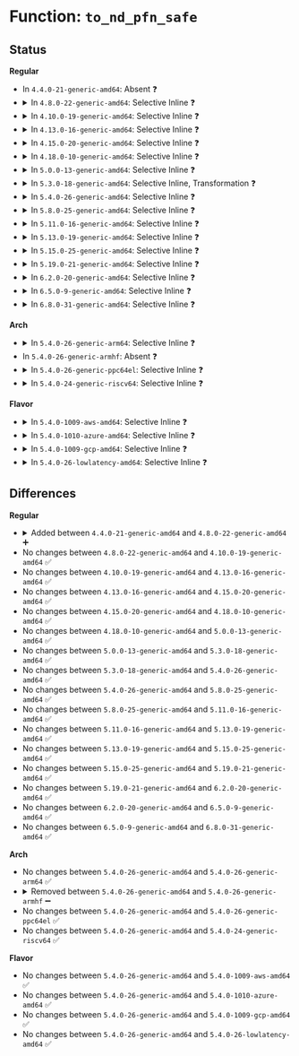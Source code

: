 # Function: <code>to_nd_pfn_safe</code>

## Status
<b>Regular</b>
<ul>
<li>
In <code>4.4.0-21-generic-amd64</code>: Absent ❓
</li>
<li>
<details>
<summary>In <code>4.8.0-22-generic-amd64</code>: Selective Inline ❓</summary>

```c
struct nd_pfn * to_nd_pfn_safe(struct device * dev)
```

```json
{
  "name": "to_nd_pfn_safe",
  "collision_type": "Unique Global",
  "inline_type": "Selective",
  "funcs": [
    {
      "addr": 18446744071585099712,
      "name": "to_nd_pfn_safe",
      "external": true,
      "loc": "drivers/nvdimm/claim.c:96",
      "file": "drivers/nvdimm/claim.c",
      "inline": "not declared, inlined",
      "caller_inline": [],
      "caller_func": [
        "drivers/nvdimm/claim.c:nd_namespace_store",
        "drivers/nvdimm/pfn_devs.c:size_show",
        "drivers/nvdimm/pfn_devs.c:resource_show",
        "drivers/nvdimm/pfn_devs.c:namespace_store",
        "drivers/nvdimm/pfn_devs.c:namespace_show",
        "drivers/nvdimm/pfn_devs.c:uuid_store",
        "drivers/nvdimm/pfn_devs.c:align_store",
        "drivers/nvdimm/pfn_devs.c:align_show",
        "drivers/nvdimm/pfn_devs.c:mode_store"
      ]
    }
  ],
  "symbols": [
    {
      "addr": 18446744071585099712,
      "name": "to_nd_pfn_safe",
      "section": ".text",
      "bind": "STB_GLOBAL",
      "size": 74
    }
  ]
}
```
</details>
</li>
<li>
<details>
<summary>In <code>4.10.0-19-generic-amd64</code>: Selective Inline ❓</summary>

```c
struct nd_pfn * to_nd_pfn_safe(struct device * dev)
```

```json
{
  "name": "to_nd_pfn_safe",
  "collision_type": "Unique Global",
  "inline_type": "Selective",
  "funcs": [
    {
      "addr": 18446744071585288752,
      "name": "to_nd_pfn_safe",
      "external": true,
      "loc": "drivers/nvdimm/claim.c:94",
      "file": "drivers/nvdimm/claim.c",
      "inline": "not declared, inlined",
      "caller_inline": [],
      "caller_func": [
        "drivers/nvdimm/claim.c:nd_namespace_store",
        "drivers/nvdimm/pfn_devs.c:size_show",
        "drivers/nvdimm/pfn_devs.c:resource_show",
        "drivers/nvdimm/pfn_devs.c:namespace_store",
        "drivers/nvdimm/pfn_devs.c:namespace_show",
        "drivers/nvdimm/pfn_devs.c:uuid_store",
        "drivers/nvdimm/pfn_devs.c:align_store",
        "drivers/nvdimm/pfn_devs.c:align_show",
        "drivers/nvdimm/pfn_devs.c:mode_store"
      ]
    }
  ],
  "symbols": [
    {
      "addr": 18446744071585288752,
      "name": "to_nd_pfn_safe",
      "section": ".text",
      "bind": "STB_GLOBAL",
      "size": 74
    }
  ]
}
```
</details>
</li>
<li>
<details>
<summary>In <code>4.13.0-16-generic-amd64</code>: Selective Inline ❓</summary>

```c
struct nd_pfn * to_nd_pfn_safe(struct device * dev)
```

```json
{
  "name": "to_nd_pfn_safe",
  "collision_type": "Unique Global",
  "inline_type": "Selective",
  "funcs": [
    {
      "addr": 18446744071585374832,
      "name": "to_nd_pfn_safe",
      "external": true,
      "loc": "drivers/nvdimm/claim.c:101",
      "file": "drivers/nvdimm/claim.c",
      "inline": "not declared, inlined",
      "caller_inline": [],
      "caller_func": [
        "drivers/nvdimm/claim.c:nd_namespace_store",
        "drivers/nvdimm/pfn_devs.c:size_show",
        "drivers/nvdimm/pfn_devs.c:resource_show",
        "drivers/nvdimm/pfn_devs.c:namespace_store",
        "drivers/nvdimm/pfn_devs.c:namespace_show",
        "drivers/nvdimm/pfn_devs.c:uuid_store",
        "drivers/nvdimm/pfn_devs.c:align_store",
        "drivers/nvdimm/pfn_devs.c:align_show",
        "drivers/nvdimm/pfn_devs.c:mode_store"
      ]
    }
  ],
  "symbols": [
    {
      "addr": 18446744071585374832,
      "name": "to_nd_pfn_safe",
      "section": ".text",
      "bind": "STB_GLOBAL",
      "size": 59
    }
  ]
}
```
</details>
</li>
<li>
<details>
<summary>In <code>4.15.0-20-generic-amd64</code>: Selective Inline ❓</summary>

```c
struct nd_pfn * to_nd_pfn_safe(struct device * dev)
```

```json
{
  "name": "to_nd_pfn_safe",
  "collision_type": "Unique Global",
  "inline_type": "Selective",
  "funcs": [
    {
      "addr": 18446744071585803888,
      "name": "to_nd_pfn_safe",
      "external": true,
      "loc": "drivers/nvdimm/claim.c:101",
      "file": "drivers/nvdimm/claim.c",
      "inline": "not declared, inlined",
      "caller_inline": [],
      "caller_func": [
        "drivers/nvdimm/claim.c:nd_namespace_store",
        "drivers/nvdimm/pfn_devs.c:size_show",
        "drivers/nvdimm/pfn_devs.c:resource_show",
        "drivers/nvdimm/pfn_devs.c:namespace_store",
        "drivers/nvdimm/pfn_devs.c:namespace_show",
        "drivers/nvdimm/pfn_devs.c:uuid_store",
        "drivers/nvdimm/pfn_devs.c:align_store",
        "drivers/nvdimm/pfn_devs.c:align_show",
        "drivers/nvdimm/pfn_devs.c:mode_store"
      ]
    }
  ],
  "symbols": [
    {
      "addr": 18446744071585803888,
      "name": "to_nd_pfn_safe",
      "section": ".text",
      "bind": "STB_GLOBAL",
      "size": 59
    }
  ]
}
```
</details>
</li>
<li>
<details>
<summary>In <code>4.18.0-10-generic-amd64</code>: Selective Inline ❓</summary>

```c
struct nd_pfn * to_nd_pfn_safe(struct device * dev)
```

```json
{
  "name": "to_nd_pfn_safe",
  "collision_type": "Unique Global",
  "inline_type": "Selective",
  "funcs": [
    {
      "addr": 18446744071586050032,
      "name": "to_nd_pfn_safe",
      "external": true,
      "loc": "drivers/nvdimm/claim.c:101",
      "file": "drivers/nvdimm/claim.c",
      "inline": "not declared, inlined",
      "caller_inline": [],
      "caller_func": [
        "drivers/nvdimm/claim.c:nd_namespace_store",
        "drivers/nvdimm/pfn_devs.c:size_show",
        "drivers/nvdimm/pfn_devs.c:resource_show",
        "drivers/nvdimm/pfn_devs.c:namespace_store",
        "drivers/nvdimm/pfn_devs.c:namespace_show",
        "drivers/nvdimm/pfn_devs.c:uuid_store",
        "drivers/nvdimm/pfn_devs.c:align_store",
        "drivers/nvdimm/pfn_devs.c:align_show",
        "drivers/nvdimm/pfn_devs.c:mode_store"
      ]
    }
  ],
  "symbols": [
    {
      "addr": 18446744071586050032,
      "name": "to_nd_pfn_safe",
      "section": ".text",
      "bind": "STB_GLOBAL",
      "size": 60
    }
  ]
}
```
</details>
</li>
<li>
<details>
<summary>In <code>5.0.0-13-generic-amd64</code>: Selective Inline ❓</summary>

```c
struct nd_pfn * to_nd_pfn_safe(struct device * dev)
```

```json
{
  "name": "to_nd_pfn_safe",
  "collision_type": "Unique Global",
  "inline_type": "Selective",
  "funcs": [
    {
      "addr": 18446744071586190288,
      "name": "to_nd_pfn_safe",
      "external": true,
      "loc": "drivers/nvdimm/claim.c:101",
      "file": "drivers/nvdimm/claim.c",
      "inline": "not declared, inlined",
      "caller_inline": [],
      "caller_func": [
        "drivers/nvdimm/claim.c:nd_namespace_store",
        "drivers/nvdimm/pfn_devs.c:size_show",
        "drivers/nvdimm/pfn_devs.c:resource_show",
        "drivers/nvdimm/pfn_devs.c:namespace_store",
        "drivers/nvdimm/pfn_devs.c:namespace_show",
        "drivers/nvdimm/pfn_devs.c:uuid_store",
        "drivers/nvdimm/pfn_devs.c:align_store",
        "drivers/nvdimm/pfn_devs.c:align_show",
        "drivers/nvdimm/pfn_devs.c:mode_store"
      ]
    }
  ],
  "symbols": [
    {
      "addr": 18446744071586190288,
      "name": "to_nd_pfn_safe",
      "section": ".text",
      "bind": "STB_GLOBAL",
      "size": 60
    }
  ]
}
```
</details>
</li>
<li>
<details>
<summary>In <code>5.3.0-18-generic-amd64</code>: Selective Inline, Transformation ❓</summary>

```c
struct nd_pfn * to_nd_pfn_safe(struct device * dev)
```

```json
{
  "name": "to_nd_pfn_safe",
  "collision_type": "Unique Global",
  "inline_type": "Selective",
  "funcs": [
    {
      "addr": 18446744071586428540,
      "name": "to_nd_pfn_safe",
      "external": true,
      "loc": "drivers/nvdimm/claim.c:93",
      "file": "drivers/nvdimm/claim.c",
      "inline": "not declared, inlined",
      "caller_inline": [],
      "caller_func": [
        "drivers/nvdimm/claim.c:nd_namespace_store",
        "drivers/nvdimm/pfn_devs.c:size_show",
        "drivers/nvdimm/pfn_devs.c:resource_show",
        "drivers/nvdimm/pfn_devs.c:namespace_store",
        "drivers/nvdimm/pfn_devs.c:namespace_show",
        "drivers/nvdimm/pfn_devs.c:uuid_store",
        "drivers/nvdimm/pfn_devs.c:align_store",
        "drivers/nvdimm/pfn_devs.c:align_show",
        "drivers/nvdimm/pfn_devs.c:mode_store"
      ]
    }
  ],
  "symbols": [
    {
      "addr": 18446744071586428540,
      "name": "to_nd_pfn_safe.cold",
      "section": ".text",
      "bind": "STB_LOCAL",
      "size": 21
    },
    {
      "addr": 18446744071586427472,
      "name": "to_nd_pfn_safe",
      "section": ".text",
      "bind": "STB_GLOBAL",
      "size": 60
    }
  ]
}
```
</details>
</li>
<li>
<details>
<summary>In <code>5.4.0-26-generic-amd64</code>: Selective Inline ❓</summary>

```c
struct nd_pfn * to_nd_pfn_safe(struct device * dev)
```

```json
{
  "name": "to_nd_pfn_safe",
  "collision_type": "Unique Global",
  "inline_type": "Selective",
  "funcs": [
    {
      "addr": 18446744071586574112,
      "name": "to_nd_pfn_safe",
      "external": true,
      "loc": "drivers/nvdimm/claim.c:93",
      "file": "drivers/nvdimm/claim.c",
      "inline": "not declared, inlined",
      "caller_inline": [],
      "caller_func": [
        "drivers/nvdimm/claim.c:nd_namespace_store",
        "drivers/nvdimm/pfn_devs.c:size_show",
        "drivers/nvdimm/pfn_devs.c:resource_show",
        "drivers/nvdimm/pfn_devs.c:namespace_store",
        "drivers/nvdimm/pfn_devs.c:namespace_show",
        "drivers/nvdimm/pfn_devs.c:uuid_store",
        "drivers/nvdimm/pfn_devs.c:align_store",
        "drivers/nvdimm/pfn_devs.c:align_show",
        "drivers/nvdimm/pfn_devs.c:mode_store"
      ]
    }
  ],
  "symbols": [
    {
      "addr": 18446744071586574112,
      "name": "to_nd_pfn_safe",
      "section": ".text",
      "bind": "STB_GLOBAL",
      "size": 64
    }
  ]
}
```
</details>
</li>
<li>
<details>
<summary>In <code>5.8.0-25-generic-amd64</code>: Selective Inline ❓</summary>

```c
struct nd_pfn * to_nd_pfn_safe(struct device * dev)
```

```json
{
  "name": "to_nd_pfn_safe",
  "collision_type": "Unique Global",
  "inline_type": "Selective",
  "funcs": [
    {
      "addr": 18446744071587358976,
      "name": "to_nd_pfn_safe",
      "external": true,
      "loc": "drivers/nvdimm/claim.c:93",
      "file": "drivers/nvdimm/claim.c",
      "inline": "not declared, inlined",
      "caller_inline": [],
      "caller_func": [
        "drivers/nvdimm/claim.c:nd_detach_and_reset",
        "drivers/nvdimm/pfn_devs.c:size_show",
        "drivers/nvdimm/pfn_devs.c:resource_show",
        "drivers/nvdimm/pfn_devs.c:namespace_store",
        "drivers/nvdimm/pfn_devs.c:namespace_show",
        "drivers/nvdimm/pfn_devs.c:uuid_store",
        "drivers/nvdimm/pfn_devs.c:align_store",
        "drivers/nvdimm/pfn_devs.c:align_show",
        "drivers/nvdimm/pfn_devs.c:mode_store"
      ]
    }
  ],
  "symbols": [
    {
      "addr": 18446744071587358976,
      "name": "to_nd_pfn_safe",
      "section": ".text",
      "bind": "STB_GLOBAL",
      "size": 70
    }
  ]
}
```
</details>
</li>
<li>
<details>
<summary>In <code>5.11.0-16-generic-amd64</code>: Selective Inline ❓</summary>

```c
struct nd_pfn * to_nd_pfn_safe(struct device * dev)
```

```json
{
  "name": "to_nd_pfn_safe",
  "collision_type": "Unique Global",
  "inline_type": "Selective",
  "funcs": [
    {
      "addr": 18446744071587420224,
      "name": "to_nd_pfn_safe",
      "external": true,
      "loc": "drivers/nvdimm/claim.c:94",
      "file": "drivers/nvdimm/claim.c",
      "inline": "not declared, inlined",
      "caller_inline": [],
      "caller_func": [
        "drivers/nvdimm/claim.c:nd_detach_and_reset",
        "drivers/nvdimm/pfn_devs.c:size_show",
        "drivers/nvdimm/pfn_devs.c:resource_show",
        "drivers/nvdimm/pfn_devs.c:namespace_store",
        "drivers/nvdimm/pfn_devs.c:namespace_show",
        "drivers/nvdimm/pfn_devs.c:uuid_store",
        "drivers/nvdimm/pfn_devs.c:align_store",
        "drivers/nvdimm/pfn_devs.c:align_show",
        "drivers/nvdimm/pfn_devs.c:mode_store"
      ]
    }
  ],
  "symbols": [
    {
      "addr": 18446744071587420224,
      "name": "to_nd_pfn_safe",
      "section": ".text",
      "bind": "STB_GLOBAL",
      "size": 70
    }
  ]
}
```
</details>
</li>
<li>
<details>
<summary>In <code>5.13.0-19-generic-amd64</code>: Selective Inline ❓</summary>

```c
struct nd_pfn * to_nd_pfn_safe(struct device * dev)
```

```json
{
  "name": "to_nd_pfn_safe",
  "collision_type": "Unique Global",
  "inline_type": "Selective",
  "funcs": [
    {
      "addr": 18446744071587302192,
      "name": "to_nd_pfn_safe",
      "external": true,
      "loc": "drivers/nvdimm/claim.c:94",
      "file": "drivers/nvdimm/claim.c",
      "inline": "not declared, inlined",
      "caller_inline": [],
      "caller_func": [
        "drivers/nvdimm/claim.c:nd_namespace_store",
        "drivers/nvdimm/pfn_devs.c:size_show",
        "drivers/nvdimm/pfn_devs.c:resource_show",
        "drivers/nvdimm/pfn_devs.c:namespace_store",
        "drivers/nvdimm/pfn_devs.c:namespace_show",
        "drivers/nvdimm/pfn_devs.c:uuid_store",
        "drivers/nvdimm/pfn_devs.c:align_store",
        "drivers/nvdimm/pfn_devs.c:align_show",
        "drivers/nvdimm/pfn_devs.c:mode_store"
      ]
    }
  ],
  "symbols": [
    {
      "addr": 18446744071587302192,
      "name": "to_nd_pfn_safe",
      "section": ".text",
      "bind": "STB_GLOBAL",
      "size": 70
    }
  ]
}
```
</details>
</li>
<li>
<details>
<summary>In <code>5.15.0-25-generic-amd64</code>: Selective Inline ❓</summary>

```c
struct nd_pfn * to_nd_pfn_safe(struct device * dev)
```

```json
{
  "name": "to_nd_pfn_safe",
  "collision_type": "Unique Global",
  "inline_type": "Selective",
  "funcs": [
    {
      "addr": 18446744071587869862,
      "name": "to_nd_pfn_safe",
      "external": true,
      "loc": "drivers/nvdimm/claim.c:94",
      "file": "drivers/nvdimm/claim.c",
      "inline": "not declared, inlined",
      "caller_inline": [
        "drivers/nvdimm/claim.c:nd_namespace_store",
        "drivers/nvdimm/claim.c:nd_namespace_store"
      ],
      "caller_func": [
        "drivers/nvdimm/pfn_devs.c:size_show",
        "drivers/nvdimm/pfn_devs.c:resource_show",
        "drivers/nvdimm/pfn_devs.c:namespace_store",
        "drivers/nvdimm/pfn_devs.c:namespace_show",
        "drivers/nvdimm/pfn_devs.c:uuid_store",
        "drivers/nvdimm/pfn_devs.c:align_store",
        "drivers/nvdimm/pfn_devs.c:align_show",
        "drivers/nvdimm/pfn_devs.c:mode_store"
      ]
    }
  ],
  "symbols": [
    {
      "addr": 18446744071587869072,
      "name": "to_nd_pfn_safe",
      "section": ".text",
      "bind": "STB_GLOBAL",
      "size": 70
    }
  ]
}
```
</details>
</li>
<li>
<details>
<summary>In <code>5.19.0-21-generic-amd64</code>: Selective Inline ❓</summary>

```c
struct nd_pfn * to_nd_pfn_safe(struct device * dev)
```

```json
{
  "name": "to_nd_pfn_safe",
  "collision_type": "Unique Global",
  "inline_type": "Selective",
  "funcs": [
    {
      "addr": 18446744071589219353,
      "name": "to_nd_pfn_safe",
      "external": true,
      "loc": "drivers/nvdimm/claim.c:94",
      "file": "drivers/nvdimm/claim.c",
      "inline": "not declared, inlined",
      "caller_inline": [
        "drivers/nvdimm/claim.c:nd_namespace_store",
        "drivers/nvdimm/claim.c:nd_namespace_store"
      ],
      "caller_func": [
        "drivers/nvdimm/pfn_devs.c:size_show",
        "drivers/nvdimm/pfn_devs.c:resource_show",
        "drivers/nvdimm/pfn_devs.c:namespace_store",
        "drivers/nvdimm/pfn_devs.c:namespace_show",
        "drivers/nvdimm/pfn_devs.c:uuid_store",
        "drivers/nvdimm/pfn_devs.c:align_store",
        "drivers/nvdimm/pfn_devs.c:align_show",
        "drivers/nvdimm/pfn_devs.c:mode_store"
      ]
    }
  ],
  "symbols": [
    {
      "addr": 18446744071589218560,
      "name": "to_nd_pfn_safe",
      "section": ".text",
      "bind": "STB_GLOBAL",
      "size": 87
    }
  ]
}
```
</details>
</li>
<li>
<details>
<summary>In <code>6.2.0-20-generic-amd64</code>: Selective Inline ❓</summary>

```c
struct nd_pfn * to_nd_pfn_safe(struct device * dev)
```

```json
{
  "name": "to_nd_pfn_safe",
  "collision_type": "Unique Global",
  "inline_type": "Selective",
  "funcs": [
    {
      "addr": 18446744071590775262,
      "name": "to_nd_pfn_safe",
      "external": true,
      "loc": "drivers/nvdimm/claim.c:94",
      "file": "drivers/nvdimm/claim.c",
      "inline": "not declared, inlined",
      "caller_inline": [
        "drivers/nvdimm/claim.c:nd_namespace_store",
        "drivers/nvdimm/claim.c:nd_namespace_store"
      ],
      "caller_func": [
        "drivers/nvdimm/pfn_devs.c:size_show",
        "drivers/nvdimm/pfn_devs.c:resource_show",
        "drivers/nvdimm/pfn_devs.c:namespace_store",
        "drivers/nvdimm/pfn_devs.c:namespace_show",
        "drivers/nvdimm/pfn_devs.c:uuid_store",
        "drivers/nvdimm/pfn_devs.c:align_store",
        "drivers/nvdimm/pfn_devs.c:align_show",
        "drivers/nvdimm/pfn_devs.c:mode_store"
      ]
    }
  ],
  "symbols": [
    {
      "addr": 18446744071590774416,
      "name": "to_nd_pfn_safe",
      "section": ".text",
      "bind": "STB_GLOBAL",
      "size": 87
    }
  ]
}
```
</details>
</li>
<li>
<details>
<summary>In <code>6.5.0-9-generic-amd64</code>: Selective Inline ❓</summary>

```c
struct nd_pfn * to_nd_pfn_safe(struct device * dev)
```

```json
{
  "name": "to_nd_pfn_safe",
  "collision_type": "Unique Global",
  "inline_type": "Selective",
  "funcs": [
    {
      "addr": 18446744071591116643,
      "name": "to_nd_pfn_safe",
      "external": true,
      "loc": "drivers/nvdimm/claim.c:94",
      "file": "drivers/nvdimm/claim.c",
      "inline": "not declared, inlined",
      "caller_inline": [
        "drivers/nvdimm/claim.c:nd_namespace_store",
        "drivers/nvdimm/claim.c:nd_namespace_store"
      ],
      "caller_func": [
        "drivers/nvdimm/pfn_devs.c:size_show",
        "drivers/nvdimm/pfn_devs.c:resource_show",
        "drivers/nvdimm/pfn_devs.c:namespace_store",
        "drivers/nvdimm/pfn_devs.c:namespace_show",
        "drivers/nvdimm/pfn_devs.c:uuid_store",
        "drivers/nvdimm/pfn_devs.c:align_store",
        "drivers/nvdimm/pfn_devs.c:align_show",
        "drivers/nvdimm/pfn_devs.c:mode_store"
      ]
    }
  ],
  "symbols": [
    {
      "addr": 18446744071591115808,
      "name": "to_nd_pfn_safe",
      "section": ".text",
      "bind": "STB_GLOBAL",
      "size": 87
    }
  ]
}
```
</details>
</li>
<li>
<details>
<summary>In <code>6.8.0-31-generic-amd64</code>: Selective Inline ❓</summary>

```c
struct nd_pfn * to_nd_pfn_safe(struct device * dev)
```

```json
{
  "name": "to_nd_pfn_safe",
  "collision_type": "Unique Global",
  "inline_type": "Selective",
  "funcs": [
    {
      "addr": 18446744071591462067,
      "name": "to_nd_pfn_safe",
      "external": true,
      "loc": "drivers/nvdimm/claim.c:94",
      "file": "drivers/nvdimm/claim.c",
      "inline": "not declared, inlined",
      "caller_inline": [
        "drivers/nvdimm/claim.c:nd_namespace_store",
        "drivers/nvdimm/claim.c:nd_namespace_store"
      ],
      "caller_func": [
        "drivers/nvdimm/pfn_devs.c:size_show",
        "drivers/nvdimm/pfn_devs.c:resource_show",
        "drivers/nvdimm/pfn_devs.c:namespace_store",
        "drivers/nvdimm/pfn_devs.c:namespace_show",
        "drivers/nvdimm/pfn_devs.c:uuid_store",
        "drivers/nvdimm/pfn_devs.c:align_store",
        "drivers/nvdimm/pfn_devs.c:align_show",
        "drivers/nvdimm/pfn_devs.c:mode_store"
      ]
    }
  ],
  "symbols": [
    {
      "addr": 18446744071591461232,
      "name": "to_nd_pfn_safe",
      "section": ".text",
      "bind": "STB_GLOBAL",
      "size": 87
    }
  ]
}
```
</details>
</li>
</ul>
<b>Arch</b>
<ul>
<li>
<details>
<summary>In <code>5.4.0-26-generic-arm64</code>: Selective Inline ❓</summary>

```c
struct nd_pfn * to_nd_pfn_safe(struct device * dev)
```

```json
{
  "name": "to_nd_pfn_safe",
  "collision_type": "Unique Global",
  "inline_type": "Selective",
  "funcs": [
    {
      "addr": 18446603336499464008,
      "name": "to_nd_pfn_safe",
      "external": true,
      "loc": "drivers/nvdimm/claim.c:93",
      "file": "drivers/nvdimm/claim.c",
      "inline": "not declared, inlined",
      "caller_inline": [],
      "caller_func": []
    }
  ],
  "symbols": [
    {
      "addr": 18446603336499464008,
      "name": "to_nd_pfn_safe",
      "section": ".text",
      "bind": "STB_GLOBAL",
      "size": 32
    }
  ]
}
```
</details>
</li>
<li>
In <code>5.4.0-26-generic-armhf</code>: Absent ❓
</li>
<li>
<details>
<summary>In <code>5.4.0-26-generic-ppc64el</code>: Selective Inline ❓</summary>

```c
struct nd_pfn * to_nd_pfn_safe(struct device * dev)
```

```json
{
  "name": "to_nd_pfn_safe",
  "collision_type": "Unique Global",
  "inline_type": "Selective",
  "funcs": [
    {
      "addr": 13835058055292729344,
      "name": "to_nd_pfn_safe",
      "external": true,
      "loc": "drivers/nvdimm/claim.c:93",
      "file": "drivers/nvdimm/claim.c",
      "inline": "not declared, inlined",
      "caller_inline": [],
      "caller_func": [
        "drivers/nvdimm/claim.c:nd_namespace_store",
        "drivers/nvdimm/pfn_devs.c:size_show",
        "drivers/nvdimm/pfn_devs.c:resource_show",
        "drivers/nvdimm/pfn_devs.c:namespace_store",
        "drivers/nvdimm/pfn_devs.c:namespace_show",
        "drivers/nvdimm/pfn_devs.c:uuid_store",
        "drivers/nvdimm/pfn_devs.c:align_store",
        "drivers/nvdimm/pfn_devs.c:align_show",
        "drivers/nvdimm/pfn_devs.c:mode_store"
      ]
    }
  ],
  "symbols": [
    {
      "addr": 13835058055292729344,
      "name": "to_nd_pfn_safe",
      "section": ".text",
      "bind": "STB_GLOBAL",
      "size": 172
    }
  ]
}
```
</details>
</li>
<li>
<details>
<summary>In <code>5.4.0-24-generic-riscv64</code>: Selective Inline ❓</summary>

```c
struct nd_pfn * to_nd_pfn_safe(struct device * dev)
```

```json
{
  "name": "to_nd_pfn_safe",
  "collision_type": "Unique Global",
  "inline_type": "Selective",
  "funcs": [
    {
      "addr": 18446743936276685190,
      "name": "to_nd_pfn_safe",
      "external": true,
      "loc": "drivers/nvdimm/claim.c:93",
      "file": "drivers/nvdimm/claim.c",
      "inline": "not declared, inlined",
      "caller_inline": [],
      "caller_func": []
    }
  ],
  "symbols": [
    {
      "addr": 18446743936276685190,
      "name": "to_nd_pfn_safe",
      "section": ".text",
      "bind": "STB_GLOBAL",
      "size": 30
    }
  ]
}
```
</details>
</li>
</ul>
<b>Flavor</b>
<ul>
<li>
<details>
<summary>In <code>5.4.0-1009-aws-amd64</code>: Selective Inline ❓</summary>

```c
struct nd_pfn * to_nd_pfn_safe(struct device * dev)
```

```json
{
  "name": "to_nd_pfn_safe",
  "collision_type": "Unique Global",
  "inline_type": "Selective",
  "funcs": [
    {
      "addr": 18446744071586264592,
      "name": "to_nd_pfn_safe",
      "external": true,
      "loc": "drivers/nvdimm/claim.c:93",
      "file": "drivers/nvdimm/claim.c",
      "inline": "not declared, inlined",
      "caller_inline": [],
      "caller_func": [
        "drivers/nvdimm/claim.c:nd_namespace_store",
        "drivers/nvdimm/pfn_devs.c:size_show",
        "drivers/nvdimm/pfn_devs.c:resource_show",
        "drivers/nvdimm/pfn_devs.c:namespace_store",
        "drivers/nvdimm/pfn_devs.c:namespace_show",
        "drivers/nvdimm/pfn_devs.c:uuid_store",
        "drivers/nvdimm/pfn_devs.c:align_store",
        "drivers/nvdimm/pfn_devs.c:align_show",
        "drivers/nvdimm/pfn_devs.c:mode_store"
      ]
    }
  ],
  "symbols": [
    {
      "addr": 18446744071586264592,
      "name": "to_nd_pfn_safe",
      "section": ".text",
      "bind": "STB_GLOBAL",
      "size": 64
    }
  ]
}
```
</details>
</li>
<li>
<details>
<summary>In <code>5.4.0-1010-azure-amd64</code>: Selective Inline ❓</summary>

```c
struct nd_pfn * to_nd_pfn_safe(struct device * dev)
```

```json
{
  "name": "to_nd_pfn_safe",
  "collision_type": "Unique Global",
  "inline_type": "Selective",
  "funcs": [
    {
      "addr": 18446744071586082960,
      "name": "to_nd_pfn_safe",
      "external": true,
      "loc": "drivers/nvdimm/claim.c:93",
      "file": "drivers/nvdimm/claim.c",
      "inline": "not declared, inlined",
      "caller_inline": [],
      "caller_func": [
        "drivers/nvdimm/claim.c:nd_namespace_store",
        "drivers/nvdimm/pfn_devs.c:size_show",
        "drivers/nvdimm/pfn_devs.c:resource_show",
        "drivers/nvdimm/pfn_devs.c:namespace_store",
        "drivers/nvdimm/pfn_devs.c:namespace_show",
        "drivers/nvdimm/pfn_devs.c:uuid_store",
        "drivers/nvdimm/pfn_devs.c:align_store",
        "drivers/nvdimm/pfn_devs.c:align_show",
        "drivers/nvdimm/pfn_devs.c:mode_store"
      ]
    }
  ],
  "symbols": [
    {
      "addr": 18446744071586082960,
      "name": "to_nd_pfn_safe",
      "section": ".text",
      "bind": "STB_GLOBAL",
      "size": 64
    }
  ]
}
```
</details>
</li>
<li>
<details>
<summary>In <code>5.4.0-1009-gcp-amd64</code>: Selective Inline ❓</summary>

```c
struct nd_pfn * to_nd_pfn_safe(struct device * dev)
```

```json
{
  "name": "to_nd_pfn_safe",
  "collision_type": "Unique Global",
  "inline_type": "Selective",
  "funcs": [
    {
      "addr": 18446744071586522080,
      "name": "to_nd_pfn_safe",
      "external": true,
      "loc": "drivers/nvdimm/claim.c:93",
      "file": "drivers/nvdimm/claim.c",
      "inline": "not declared, inlined",
      "caller_inline": [],
      "caller_func": [
        "drivers/nvdimm/claim.c:nd_namespace_store",
        "drivers/nvdimm/pfn_devs.c:size_show",
        "drivers/nvdimm/pfn_devs.c:resource_show",
        "drivers/nvdimm/pfn_devs.c:namespace_store",
        "drivers/nvdimm/pfn_devs.c:namespace_show",
        "drivers/nvdimm/pfn_devs.c:uuid_store",
        "drivers/nvdimm/pfn_devs.c:align_store",
        "drivers/nvdimm/pfn_devs.c:align_show",
        "drivers/nvdimm/pfn_devs.c:mode_store"
      ]
    }
  ],
  "symbols": [
    {
      "addr": 18446744071586522080,
      "name": "to_nd_pfn_safe",
      "section": ".text",
      "bind": "STB_GLOBAL",
      "size": 64
    }
  ]
}
```
</details>
</li>
<li>
<details>
<summary>In <code>5.4.0-26-lowlatency-amd64</code>: Selective Inline ❓</summary>

```c
struct nd_pfn * to_nd_pfn_safe(struct device * dev)
```

```json
{
  "name": "to_nd_pfn_safe",
  "collision_type": "Unique Global",
  "inline_type": "Selective",
  "funcs": [
    {
      "addr": 18446744071586633808,
      "name": "to_nd_pfn_safe",
      "external": true,
      "loc": "drivers/nvdimm/claim.c:93",
      "file": "drivers/nvdimm/claim.c",
      "inline": "not declared, inlined",
      "caller_inline": [],
      "caller_func": [
        "drivers/nvdimm/claim.c:nd_namespace_store",
        "drivers/nvdimm/pfn_devs.c:size_show",
        "drivers/nvdimm/pfn_devs.c:resource_show",
        "drivers/nvdimm/pfn_devs.c:namespace_store",
        "drivers/nvdimm/pfn_devs.c:namespace_show",
        "drivers/nvdimm/pfn_devs.c:uuid_store",
        "drivers/nvdimm/pfn_devs.c:align_store",
        "drivers/nvdimm/pfn_devs.c:align_show",
        "drivers/nvdimm/pfn_devs.c:mode_store"
      ]
    }
  ],
  "symbols": [
    {
      "addr": 18446744071586633808,
      "name": "to_nd_pfn_safe",
      "section": ".text",
      "bind": "STB_GLOBAL",
      "size": 64
    }
  ]
}
```
</details>
</li>
</ul>

## Differences
<b>Regular</b>
<ul>
<li>
<details>
<summary>Added between <code>4.4.0-21-generic-amd64</code> and <code>4.8.0-22-generic-amd64</code> ➕</summary>

```c
struct nd_pfn * to_nd_pfn_safe(struct device * dev)
```
</details>
</li>
<li>
No changes between <code>4.8.0-22-generic-amd64</code> and <code>4.10.0-19-generic-amd64</code> ✅
</li>
<li>
No changes between <code>4.10.0-19-generic-amd64</code> and <code>4.13.0-16-generic-amd64</code> ✅
</li>
<li>
No changes between <code>4.13.0-16-generic-amd64</code> and <code>4.15.0-20-generic-amd64</code> ✅
</li>
<li>
No changes between <code>4.15.0-20-generic-amd64</code> and <code>4.18.0-10-generic-amd64</code> ✅
</li>
<li>
No changes between <code>4.18.0-10-generic-amd64</code> and <code>5.0.0-13-generic-amd64</code> ✅
</li>
<li>
No changes between <code>5.0.0-13-generic-amd64</code> and <code>5.3.0-18-generic-amd64</code> ✅
</li>
<li>
No changes between <code>5.3.0-18-generic-amd64</code> and <code>5.4.0-26-generic-amd64</code> ✅
</li>
<li>
No changes between <code>5.4.0-26-generic-amd64</code> and <code>5.8.0-25-generic-amd64</code> ✅
</li>
<li>
No changes between <code>5.8.0-25-generic-amd64</code> and <code>5.11.0-16-generic-amd64</code> ✅
</li>
<li>
No changes between <code>5.11.0-16-generic-amd64</code> and <code>5.13.0-19-generic-amd64</code> ✅
</li>
<li>
No changes between <code>5.13.0-19-generic-amd64</code> and <code>5.15.0-25-generic-amd64</code> ✅
</li>
<li>
No changes between <code>5.15.0-25-generic-amd64</code> and <code>5.19.0-21-generic-amd64</code> ✅
</li>
<li>
No changes between <code>5.19.0-21-generic-amd64</code> and <code>6.2.0-20-generic-amd64</code> ✅
</li>
<li>
No changes between <code>6.2.0-20-generic-amd64</code> and <code>6.5.0-9-generic-amd64</code> ✅
</li>
<li>
No changes between <code>6.5.0-9-generic-amd64</code> and <code>6.8.0-31-generic-amd64</code> ✅
</li>
</ul>
<b>Arch</b>
<ul>
<li>
No changes between <code>5.4.0-26-generic-amd64</code> and <code>5.4.0-26-generic-arm64</code> ✅
</li>
<li>
<details>
<summary>Removed between <code>5.4.0-26-generic-amd64</code> and <code>5.4.0-26-generic-armhf</code> ➖</summary>

```c
struct nd_pfn * to_nd_pfn_safe(struct device * dev)
```
</details>
</li>
<li>
No changes between <code>5.4.0-26-generic-amd64</code> and <code>5.4.0-26-generic-ppc64el</code> ✅
</li>
<li>
No changes between <code>5.4.0-26-generic-amd64</code> and <code>5.4.0-24-generic-riscv64</code> ✅
</li>
</ul>
<b>Flavor</b>
<ul>
<li>
No changes between <code>5.4.0-26-generic-amd64</code> and <code>5.4.0-1009-aws-amd64</code> ✅
</li>
<li>
No changes between <code>5.4.0-26-generic-amd64</code> and <code>5.4.0-1010-azure-amd64</code> ✅
</li>
<li>
No changes between <code>5.4.0-26-generic-amd64</code> and <code>5.4.0-1009-gcp-amd64</code> ✅
</li>
<li>
No changes between <code>5.4.0-26-generic-amd64</code> and <code>5.4.0-26-lowlatency-amd64</code> ✅
</li>
</ul>
